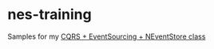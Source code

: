 # nes-training


Samples for my [CQRS + EventSourcing + NEventStore class](https://trello.com/b/7420nE7D/cqrs-crash-course)
